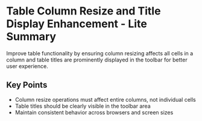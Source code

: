 # Table Column Resize and Title Display Enhancement - Lite Summary

Improve table functionality by ensuring column resizing affects all cells in a column and table titles are prominently displayed in the toolbar for better user experience.

## Key Points
- Column resize operations must affect entire columns, not individual cells
- Table titles should be clearly visible in the toolbar area
- Maintain consistent behavior across browsers and screen sizes